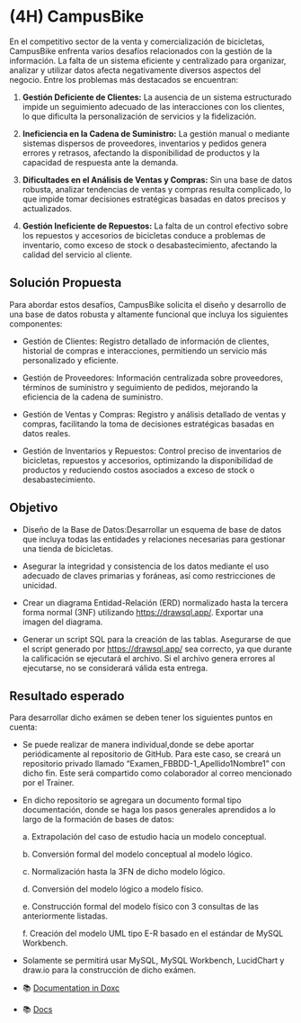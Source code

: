 # (4H) CampusBike

En el competitivo sector de la venta y comercialización de bicicletas, CampusBike enfrenta varios desafíos relacionados con la gestión de la información. La falta de un sistema eficiente y centralizado para organizar, analizar y utilizar datos afecta negativamente diversos aspectos del negocio. Entre los problemas más destacados se encuentran:

1. **Gestión Deficiente de Clientes:** La ausencia de un sistema estructurado impide un seguimiento adecuado de las interacciones con los clientes, lo que dificulta la personalización de servicios y la fidelización.

2. **Ineficiencia en la Cadena de Suministro:** La gestión manual o mediante sistemas dispersos de proveedores, inventarios y pedidos genera errores y retrasos, afectando la disponibilidad de productos y la capacidad de respuesta ante la demanda.

3. **Dificultades en el Análisis de Ventas y Compras:** Sin una base de datos robusta, analizar tendencias de ventas y compras resulta complicado, lo que impide tomar decisiones estratégicas basadas en datos precisos y actualizados.

4. **Gestión Ineficiente de Repuestos:** La falta de un control efectivo sobre los repuestos y accesorios de bicicletas conduce a problemas de inventario, como exceso de stock o desabastecimiento, afectando la calidad del servicio al cliente.

## Solución Propuesta
Para abordar estos desafíos, CampusBike solicita el diseño y desarrollo de una base de datos robusta y altamente funcional que incluya los siguientes componentes:

- Gestión de Clientes: Registro detallado de información de clientes, historial de compras e interacciones, permitiendo un servicio más personalizado y eficiente.

- Gestión de Proveedores: Información centralizada sobre proveedores, términos de suministro y seguimiento de pedidos, mejorando la eficiencia de la cadena de suministro.

- Gestión de Ventas y Compras: Registro y análisis detallado de ventas y compras, facilitando la toma de decisiones estratégicas basadas en datos reales.

- Gestión de Inventarios y Repuestos: Control preciso de inventarios de bicicletas, repuestos y accesorios, optimizando la disponibilidad de productos y reduciendo costos asociados a exceso de stock o desabastecimiento.

## Objetivo
- Diseño de la Base de Datos:Desarrollar un esquema de base de datos que incluya todas las entidades y relaciones necesarias para gestionar una tienda de bicicletas.

- Asegurar la integridad y consistencia de los datos mediante el uso adecuado de claves primarias y foráneas, así como restricciones de unicidad.

- Crear un diagrama Entidad-Relación (ERD) normalizado hasta la tercera forma normal (3NF) utilizando https://drawsql.app/. Exportar una imagen del diagrama.

- Generar un script SQL para la creación de las tablas. Asegurarse de que el script generado por https://drawsql.app/ sea correcto, ya que durante la calificación se ejecutará el archivo. Si el archivo genera errores al ejecutarse, no se considerará válida esta entrega.



## Resultado esperado

Para desarrollar dicho exámen se deben tener los siguientes puntos en cuenta:

- Se puede realizar de manera individual,donde se debe aportar periódicamente al repositorio de GitHub. Para este caso, se creará un repositorio privado llamado “Examen_FBBDD-1_Apellido1Nombre1” con dicho fin. Este será compartido como colaborador al correo mencionado por el Trainer.

- En dicho repositorio se agregara un documento formal tipo documentación, donde se haga los pasos generales aprendidos a lo largo de la formación de bases de datos:

    a. Extrapolación del caso de estudio hacia un modelo conceptual.
    
    b. Conversión formal del modelo conceptual al modelo lógico.
    
    c. Normalización hasta la 3FN de dicho modelo lógico.
    
    d. Conversión del modelo lógico a modelo físico.
    
    e. Construcción formal del modelo físico con 3 consultas de las anteriormente listadas.
    
    f. Creación del modelo UML tipo E-R basado en el estándar de MySQL Workbench.

- Solamente se permitirá usar MySQL, MySQL Workbench, LucidChart y draw.io para la construcción de dicho exámen.



- 📚 [Documentation in Doxc](https://docs.google.com/document/d/129qTbu9FIIWu5RkJWKAbexOomERC_YCj/edit?usp=sharing&ouid=114885156140019858076&rtpof=true&sd=true)

- 📚 [Docs](./Docs_Examen_FBBDD-S2_DuranAlexi.docx.pdf)